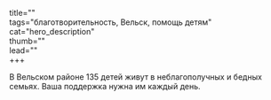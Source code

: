 title=""  
tags="благотворительность, Вельск, помощь детям"  
cat="hero_description"  
thumb=""  
lead=""  
+++

В Вельском районе 135 детей живут в неблагополучных и бедных семьях. Ваша поддержка нужна им каждый день. 
